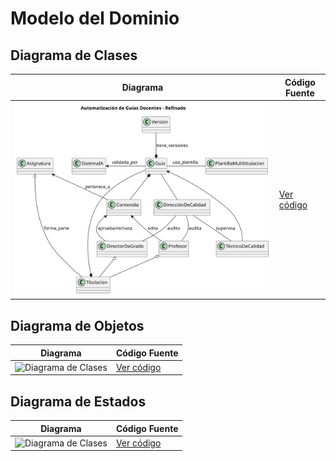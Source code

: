 # Modelo del Dominio 


## Diagrama de Clases
| Diagrama | Código Fuente |
|----------|---------------|
| ![Diagrama de Clases](/images/modelosUML/DiagramaClases.svg) | [Ver código](/ModeloDelDominio/DiagramaDeClases.puml) |


## Diagrama de Objetos
| Diagrama | Código Fuente |
|----------|---------------|
| ![Diagrama de Clases]() | [Ver código]() |


## Diagrama de Estados
| Diagrama | Código Fuente |
|----------|---------------|
| ![Diagrama de Clases]() | [Ver código]() |
